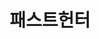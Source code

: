 ---
id: 3
title: 패스트헌터
caption: 진짜 빠른 차량 출고 플랫폼
url: https://fasthunter.co.kr
view: https://raw.githubusercontent.com/didgustm/image/main/view/fasthunter_view.webp
thumnail: https://github.com/didgustm/image/blob/main/thumnail/fasthunter.jpg?raw=true
category: Car
device: Mobile only
---